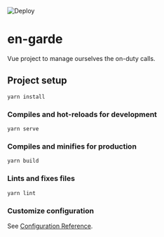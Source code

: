 ![Deploy](https://github.com/igomezal/en-garde/workflows/Deploy/badge.svg?branch=master)

# en-garde

Vue project to manage ourselves the on-duty calls.

## Project setup
```
yarn install
```

### Compiles and hot-reloads for development
```
yarn serve
```

### Compiles and minifies for production
```
yarn build
```

### Lints and fixes files
```
yarn lint
```

### Customize configuration
See [Configuration Reference](https://cli.vuejs.org/config/).
